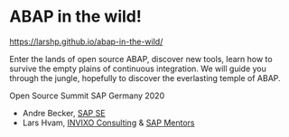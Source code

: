 # ABAP in the wild!

https://larshp.github.io/abap-in-the-wild/

Enter the lands of open source ABAP, discover new tools, learn how to survive the empty plains of continuous integration. We will guide you through the jungle, hopefully to discover the everlasting temple of ABAP.

Open Source Summit SAP Germany 2020

* Andre Becker, [SAP SE](https://www.sap.com)
* Lars Hvam, [INVIXO Consulting](https://www.invixo.com) & [SAP Mentors](https://community.sap.com/programs/influencer-programs/mentors)

